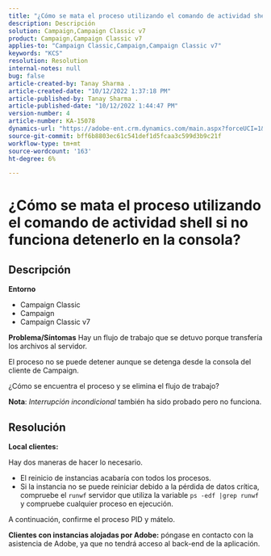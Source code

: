 ```yaml
---
title: "¿Cómo se mata el proceso utilizando el comando de actividad shell si no funciona detenerlo en la consola?"
description: Descripción
solution: Campaign,Campaign Classic v7
product: Campaign,Campaign Classic v7
applies-to: "Campaign Classic,Campaign,Campaign Classic v7"
keywords: "KCS"
resolution: Resolution
internal-notes: null
bug: false
article-created-by: Tanay Sharma .
article-created-date: "10/12/2022 1:37:18 PM"
article-published-by: Tanay Sharma .
article-published-date: "10/12/2022 1:44:47 PM"
version-number: 4
article-number: KA-15078
dynamics-url: "https://adobe-ent.crm.dynamics.com/main.aspx?forceUCI=1&pagetype=entityrecord&etn=knowledgearticle&id=873dc8f7-324a-ed11-bba2-0022480868ff"
source-git-commit: bff6b8803ec61c541def1d5fcaa3c599d3b9c21f
workflow-type: tm+mt
source-wordcount: '163'
ht-degree: 6%

---
```


# ¿Cómo se mata el proceso utilizando el comando de actividad shell si no funciona detenerlo en la consola?

## Descripción

<b>Entorno</b>
- Campaign Classic
- Campaign
- Campaign Classic v7



<b>Problema/Síntomas</b>
Hay un flujo de trabajo que se detuvo porque transfería los archivos al servidor.

El proceso no se puede detener aunque se detenga desde la consola del cliente de Campaign.

¿Cómo se encuentra el proceso y se elimina el flujo de trabajo?

<b>Nota</b>: *Interrupción incondicional* también ha sido probado pero no funciona.


## Resolución


<b>Local</b><b> clientes:</b>

Hay dos maneras de hacer lo necesario.

- El reinicio de instancias acabaría con todos los procesos.
- Si la instancia no se puede reiniciar debido a la pérdida de datos crítica, compruebe el `runwf` servidor que utiliza la variable `ps -edf |grep runwf` y compruebe cualquier proceso en ejecución.


A continuación, confirme el proceso PID y mátelo.

<b>Clientes con instancias alojadas por Adobe:</b> póngase en contacto con la asistencia de Adobe, ya que no tendrá acceso al back-end de la aplicación.
